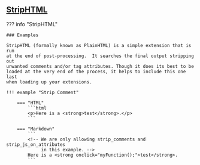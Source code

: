## [StripHTML](https://facelessuser.github.io/pymdown-extensions/extensions/striphtml)

??? info "StripHTML"

    ### Examples

    StripHTML (formally known as PlainHTML) is a simple extension that is run
    at the end of post-processing.  It searches the final output stripping out
    unwanted comments and/or tag attributes. Though it does its best to be
    loaded at the very end of the process, it helps to include this one last
    when loading up your extensions.

    !!! example "Strip Comment"

        === "HTML"
            ```html
            <p>Here is a <strong>test</strong>.</p>
            ```

        === "Markdown"
            ```
            <!-- We are only allowing strip_comments and strip_js_on_attributes
                 in this example. -->
            Here is a <strong onclick="myFunction();">test</strong>.
            ```

